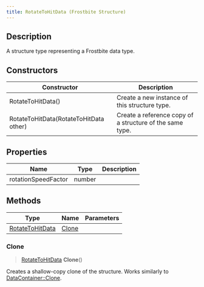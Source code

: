 ```yaml
---
title: RotateToHitData (Frostbite Structure)
---
```

## Description

A structure type representing a Frostbite data type.

## Constructors

| Constructor                            | Description                                              |
| -------------------------------------- | -------------------------------------------------------- |
| RotateToHitData()                      | Create a new instance of this structure type.            |
| RotateToHitData(RotateToHitData other) | Create a reference copy of a structure of the same type. |

## Properties

| Name                | Type   | Description |
| ------------------- | ------ | ----------- |
| rotationSpeedFactor | number |             |

## Methods

| Type                               | Name            | Parameters |
| ---------------------------------- | --------------- | ---------- |
| [RotateToHitData](RotateToHitData) | [Clone](#clone) |            |

### Clone

> [RotateToHitData](RotateToHitData) **Clone**()

Creates a shallow-copy clone of the structure. Works similarly to [DataContainer::Clone](/vext/ref/cls/shr/datacontainer#clone).
